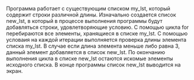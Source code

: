 Программа работает с существующим списком my_lst, который содержит строки различной длины.
Изначально создается список new_lst, в который в процессе выполнения программы будут добавляться строки, удовлетворяющие условию.
С помощью цикла for перебираются все элементы, хранящиеся в списке my_lst. С помощью условаия на каждой итерации выполняется проверка длины элемента списка my_lst. В случае если длина элемента меньше либо равна 3, данный элемент добавляется в список new_lst.
По окончанию выполнения цикла в списке new_lst остаются искомые элементы исходного списка. 
В конце программы список new_lst выводится на экран.
